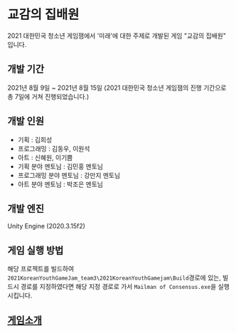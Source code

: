# 교감의 집배원
2021 대한민국 청소년 게임잼에서 '미래'에 대한 주제로 개발된 게임 "교감의 집배원" 입니다.

## 개발 기간
2021년 8월 9일 ~ 2021년 8월 15일 (2021 대한민국 청소년 게임잼의 진행 기간으로 총 7일에 거쳐 진행되었습니다.)

## 개발 인원
- 기획 : 김희성
- 프로그래밍 : 김동우, 이원석
- 아트 : 신혜원, 이기쁨
- 기획 분야 멘토님 : 김민홍 멘토님
- 프로그래밍 분야 멘토님 : 강만지 멘토님
- 아트 분야 멘토님 : 박조은 멘토님

## 개발 엔진
Unity Engine (2020.3.15f2)

## 게임 실행 방법
해당 프로젝트를 빌드하여 `2021KoreanYouthGameJam_team3\2021KoreanYouthGamejam\Build`경로에 있는, 빌드시 경로를 지정하였다면 해당 지정 경로로 가서 `Mailman of Consensus.exe`을 실행시킵니다.

## [게임소개](https://github.com/Ws-Peroth/2021KoreanYouthGameJam_team3/blob/main/GameExplain)
